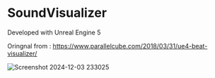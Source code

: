 # SoundVisualizer

Developed with Unreal Engine 5

Oringnal from :  https://www.parallelcube.com/2018/03/31/ue4-beat-visualizer/




![Screenshot 2024-12-03 233025](https://github.com/user-attachments/assets/87af6448-2954-4666-a68e-604b1202a724)
